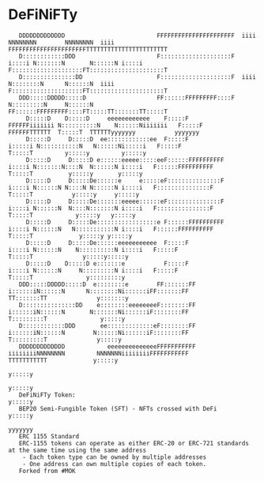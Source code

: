# DeFiNiFTy
                                                                                                                                                                      
                                                                                                                                                                           
       DDDDDDDDDDDDD                          FFFFFFFFFFFFFFFFFFFFFF  iiii  NNNNNNNN        NNNNNNNN  iiii  FFFFFFFFFFFFFFFFFFFFFFTTTTTTTTTTTTTTTTTTTTTTT                         
       D::::::::::::DDD                       F::::::::::::::::::::F i::::i N:::::::N       N::::::N i::::i F::::::::::::::::::::FT:::::::::::::::::::::T                         
       D:::::::::::::::DD                     F::::::::::::::::::::F  iiii  N::::::::N      N::::::N  iiii  F::::::::::::::::::::FT:::::::::::::::::::::T                         
       DDD:::::DDDDD:::::D                    FF::::::FFFFFFFFF::::F        N:::::::::N     N::::::N        FF::::::FFFFFFFFF::::FT:::::TT:::::::TT:::::T                         
         D:::::D    D:::::D     eeeeeeeeeeee    F:::::F       FFFFFFiiiiiii N::::::::::N    N::::::Niiiiiii   F:::::F       FFFFFFTTTTTT  T:::::T  TTTTTTyyyyyyy           yyyyyyy
         D:::::D     D:::::D  ee::::::::::::ee  F:::::F             i:::::i N:::::::::::N   N::::::Ni:::::i   F:::::F                     T:::::T         y:::::y         y:::::y 
         D:::::D     D:::::D e::::::eeeee:::::eeF::::::FFFFFFFFFF    i::::i N:::::::N::::N  N::::::N i::::i   F::::::FFFFFFFFFF           T:::::T          y:::::y       y:::::y  
         D:::::D     D:::::De::::::e     e:::::eF:::::::::::::::F    i::::i N::::::N N::::N N::::::N i::::i   F:::::::::::::::F           T:::::T           y:::::y     y:::::y   
         D:::::D     D:::::De:::::::eeeee::::::eF:::::::::::::::F    i::::i N::::::N  N::::N:::::::N i::::i   F:::::::::::::::F           T:::::T            y:::::y   y:::::y    
         D:::::D     D:::::De:::::::::::::::::e F::::::FFFFFFFFFF    i::::i N::::::N   N:::::::::::N i::::i   F::::::FFFFFFFFFF           T:::::T             y:::::y y:::::y     
         D:::::D     D:::::De::::::eeeeeeeeeee  F:::::F              i::::i N::::::N    N::::::::::N i::::i   F:::::F                     T:::::T              y:::::y:::::y      
         D:::::D    D:::::D e:::::::e           F:::::F              i::::i N::::::N     N:::::::::N i::::i   F:::::F                     T:::::T               y:::::::::y       
       DDD:::::DDDDD:::::D  e::::::::e        FF:::::::FF           i::::::iN::::::N      N::::::::Ni::::::iFF:::::::FF                 TT:::::::TT              y:::::::y        
       D:::::::::::::::DD    e::::::::eeeeeeeeF::::::::FF           i::::::iN::::::N       N:::::::Ni::::::iF::::::::FF                 T:::::::::T               y:::::y         
       D::::::::::::DDD       ee:::::::::::::eF::::::::FF           i::::::iN::::::N        N::::::Ni::::::iF::::::::FF                 T:::::::::T              y:::::y          
       DDDDDDDDDDDDD            eeeeeeeeeeeeeeFFFFFFFFFFF           iiiiiiiiNNNNNNNN         NNNNNNNiiiiiiiiFFFFFFFFFFF                 TTTTTTTTTTT             y:::::y           
                                                                                                                                                               y:::::y            
                                                                                                                                                              y:::::y             
       DeFiNiFTy Token:                                                                                                                                      y:::::y              
       BEP20 Semi-Fungible Token (SFT) - NFTs crossed with DeFi                                                                                             y:::::y
                                                                                                                                                           yyyyyyy
       ERC 1155 Standard                                                                                                                         
       ERC-1155 tokens can operate as either ERC-20 or ERC-721 standards at the same time using the same address                                                           
        - Each token type can be owned by multiple addresses
        - One address can own multiple copies of each token.
       Forked from #MOK
 
